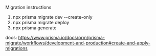 Migration instructions

1. npx prisma migrate dev --create-only
2. npx prisma migrate deploy
3. npx prisma generate

docs: https://www.prisma.io/docs/orm/prisma-migrate/workflows/development-and-production#create-and-apply-migrations
